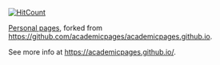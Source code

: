 [![HitCount](https://hits.dwyl.com/MaxvanHaastrecht/MaxvanHaastrechtgithubio.svg?style=flat-square&show=unique)](http://hits.dwyl.com/MaxvanHaastrecht/MaxvanHaastrechtgithubio)

[Personal pages](https://maxvanhaastrecht.github.io/), forked from https://github.com/academicpages/academicpages.github.io.

See more info at https://academicpages.github.io/.
